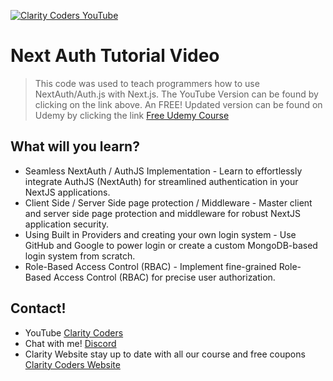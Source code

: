 <a href="https://youtu.be/GS_0ZKzrvk0" target="_blank"><img src="https://www.claritycoders.com/_next/image?url=%2FClarityCodersAlpha.png&w=256&q=75" title="Clarity Coders YouTube" /></a>
# Next Auth Tutorial Video
> This code was used to teach programmers how to use NextAuth/Auth.js with Next.js.
> The YouTube Version can be found by clicking on the link above.
> An FREE! Updated version can be found on Udemy by clicking the link <a href="https://www.udemy.com/course/nextauth-nextjs-cc/?couponCode=C9622654181134A4AE79!" target="_blank">Free Udemy Course</a>

## What will you learn?
- Seamless NextAuth / AuthJS Implementation - Learn to effortlessly integrate AuthJS (NextAuth) for streamlined authentication in your NextJS applications.
- Client Side / Server Side page protection / Middleware - Master client and server side page protection and middleware for robust NextJS application security.
- Using Built in Providers and creating your own login system - Use GitHub and Google to power login or create a custom MongoDB-based login system from scratch.
- Role-Based Access Control (RBAC) - Implement fine-grained Role-Based Access Control (RBAC) for precise user authorization.

## Contact!
- YouTube <a href="https://www.youtube.com/claritycoders" target="_blank">Clarity Coders</a>
- Chat with me! <a href="https://discord.gg/cAWW5qq" target="_blank">Discord</a>
- Clarity Website stay up to date with all our course and free coupons <a href="https://www.youtube.com/claritycoders" target="_blank">Clarity Coders Website</a>